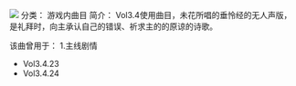 ![](//static.kivo.wiki/images/music/cover/XySkWqMBXYnFxkyS9mlGd04jPMaun5Yt.jpg)
分类： 游戏内曲目
简介：
Vol3.4使用曲目，未花所唱的垂怜经的无人声版，是礼拜时，向主承认自己的错误、祈求主的的原谅的诗歌。

该曲曾用于：
1.主线剧情
 - Vol3.4.23
 - Vol3.4.24
